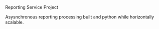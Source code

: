 Reporting Service Project

Asysnchronous reporting processing built and python while horizontally scalable.
